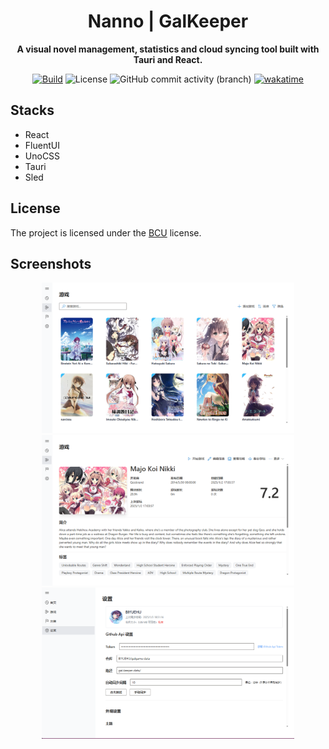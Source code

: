 <!-- markdownlint-disable -->

<div align="center">

  <!-- <a target="_blank" href="https://vndb.org/c90804"><img src="client/public/favicon.ico" alt="gal-keeper logo" width="200"></a> -->

# Nanno | GalKeeper

**A visual novel management, statistics and cloud syncing tool built with Tauri and React.**

[![Build](https://github.com/BIYUEHU/gal-keeper/actions/workflows/build.yml/badge.svg?branch=main)](https://github.com/BIYUEHU/gal-keeper/actions/workflows/build.yml)
![License](https://img.shields.io/badge/license-BCU-deepskyblue)
![GitHub commit activity (branch)](https://img.shields.io/github/commit-activity/t/biyuehu/gal-keeper/main)
[![wakatime](https://wakatime.com/badge/user/018dc603-712a-4205-a226-d4c9ccd0d02b/project/fc2029ac-6a5a-41b3-9ff5-fad06b8d681b.svg)](https://wakatime.com/badge/user/018dc603-712a-4205-a226-d4c9ccd0d02b/project/fc2029ac-6a5a-41b3-9ff5-fad06b8d681b)

</div>

<!-- markdownlint-enable -->

## Stacks

- React
- FluentUI
- UnoCSS
- Tauri
- Sled

## License

The project is licensed under the [BCU](https://github.com/ICEAGENB/ban-chinaman-using) license.

## Screenshots

<!-- markdownlint-disable -->

<div style="margin:auto;width:910px;max-width:80%">

![](screenshots/1.png)
![](screenshots/2.png)
![](screenshots/3.png)

</div>

<!-- markdownlint-enable -->